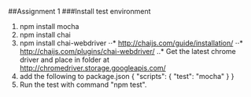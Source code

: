 ##Assignment 1
###Install test environment
1. npm install mocha
2. npm install chai
3. npm install chai-webdriver
⋅⋅* http://chaijs.com/guide/installation/
⋅⋅* http://chaijs.com/plugins/chai-webdriver/
..* Get the latest chrome driver and place in folder at http://chromedriver.storage.googleapis.com/
3. add the following to package.json
    {
    	"scripts": {
    		"test": "mocha"
    	}
    }
4. Run the test with command "npm test".
